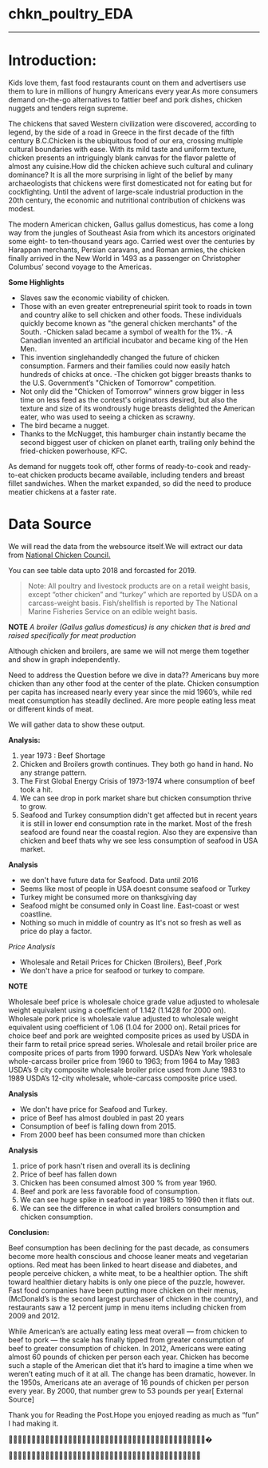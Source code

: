 # chkn_poultry_EDA
---

# **Introduction**:

Kids love them, fast food restaurants count on them and advertisers use them to lure in millions of hungry Americans every year.As more consumers demand on-the-go alternatives to fattier beef and pork dishes, chicken nuggets and tenders reign supreme.

The chickens that saved Western civilization were discovered, according to legend, by the side of a road in Greece in the first decade of the fifth century B.C.Chicken is the ubiquitous food of our era, crossing multiple cultural boundaries with ease. With its mild taste and uniform texture, chicken presents an intriguingly blank canvas for the flavor palette of almost any cuisine.How did the chicken achieve such cultural and culinary dominance? It is all the more surprising in light of the belief by many archaeologists that chickens were first domesticated not for eating but for cockfighting. Until the advent of large-scale industrial production in the 20th century, the economic and nutritional contribution of chickens was modest.

The modern American chicken, Gallus gallus domesticus, has come a long way from the jungles of Southeast Asia from which its ancestors originated some eight- to ten-thousand years ago. Carried west over the centuries by Harappan merchants, Persian caravans, and Roman armies, the chicken finally arrived in the New World in 1493 as a passenger on Christopher Columbus’ second voyage to the Americas.

**Some Highlights**

- Slaves saw the economic viability of chicken.
- Those with an even greater entrepreneurial spirit took to roads in town and country alike to sell chicken and other foods. These individuals quickly become known as "the general chicken merchants" of the South.
-Chicken salad became a symbol of wealth for the 1%.
-A Canadian invented an artificial incubator and became king of the Hen Men.
- This invention singlehandedly changed the future of chicken consumption. Farmers and their families could now easily hatch hundreds of chicks at once.
-The chicken got bigger breasts thanks to the U.S. Government’s "Chicken of Tomorrow" competition. 
- Not only did the "Chicken of Tomorrow" winners grow bigger in less time on less feed as the contest's originators desired, but also the texture and size of its wondrously huge breasts delighted the American eater, who was used to seeing a chicken as scrawny.
- The bird became a nugget.
- Thanks to the McNugget, this hamburger chain instantly became the second biggest user of chicken on planet earth, trailing only behind the fried-chicken powerhouse, KFC.

As demand for nuggets took off, other forms of ready-to-cook and ready-to-eat chicken products became available, including tenders and breast fillet sandwiches. When the market expanded, so did the need to produce meatier chickens at a faster rate.


# **Data Source**
We will read the data from the websource itself.We will extract our data from [National Chicken Council.]("http://www.nationalchickencouncil.org/about-the-industry/statistics/per-capita-consumption-of-poultry-and-livestock-1965-to-estimated-2018-in-pounds/")

You can see table data upto 2018 and forcasted for 2019.
>Note: All poultry and livestock products are on a retail weight basis, except “other chicken” and “turkey” which are reported by USDA on a carcass-weight basis.
Fish/shellfish is reported by The National Marine Fisheries Service on an edible weight basis.

**NOTE**
*A broiler (Gallus gallus domesticus) is any chicken that is bred and raised specifically for meat production*

Although chicken and broilers, are same we will not merge them together and show in graph independently.

Need to address the Question before we dive in data??
Americans buy more chicken than any other food at the center of the plate. Chicken consumption per capita has increased nearly every year since the mid 1960’s, while red meat consumption has steadily declined. Are more people eating less meat or different kinds of meat. 

We will gather data to show these output.

 **Analysis:**

1. year 1973 : Beef Shortage
2. Chicken and Broilers growth continues. They both go hand in hand. No any strange pattern.
3. The First Global Energy Crisis of 1973-1974 where consumption of beef took a hit.
4. We can see drop in pork market share  but chicken consumption thrive to grow.
5. Seafood and Turkey consumption didn't get affected but in recent years it is still in lower end consumption rate in the market. Most of the fresh seafood are found near the coastal region. Also they are expensive than chicken and beef thats why we see less consumption of seafood in USA market. 


**Analysis**

* we don't have future data for Seafood. Data until 2016
* Seems like most of people in USA doesnt consume seafood or Turkey
* Turkey might be consumed more on thanksgiving day 
* Seafood might be consumed only in Coast line. East-coast or west coastline. 
* Nothing so much in middle of country as It's not so fresh as well as price do play a factor.

*Price Analysis*
- Wholesale and Retail Prices for Chicken (Broilers), Beef ,Pork
- We don't have a price for seafood or turkey to compare.

**NOTE**

Wholesale beef price is wholesale choice grade value adjusted to wholesale weight equivalent using a coefficient of 1.142 (1.1428 for 2000 on). Wholesale pork price is wholesale value adjusted to wholesale weight equivalent using coefficient of 1.06 (1.04 for 2000 on). Retail prices for choice beef and pork are weighted composite prices as used by USDA in their farm to retail price spread series. Wholesale and retail broiler price are composite prices of parts from 1990 forward. USDA’s New York wholesale whole-carcass broiler price from 1960 to 1963; from 1964 to May 1983 USDA’s 9 city composite wholesale broiler price used from June 1983 to 1989 USDA’s 12-city wholesale, whole-carcass composite price used.

               
 **Analysis**
- We don't have price for Seafood and Turkey.
- price of Beef has almost doubled in past 20 years
- Consumption of beef is falling down from 2015.
- From 2000 beef has been consumed more than chicken

**Analysis**

1. price of pork hasn't risen and overall its is declining
2. Price of beef has fallen down
3. Chicken has been consumed almost 300 %  from year 1960.
4. Beef and pork are less favorable food of consumption.
5. We can see huge spike in seafood in year 1985 to 1990 then it flats out.
6. We can see the difference in what called broilers consumption and chicken consumption.


**Conclusion:**

Beef consumption has been declining for the past decade, as consumers become more health conscious and choose leaner meats and vegetarian options. Red meat has been linked to heart disease and diabetes, and people perceive chicken, a white meat, to be a healthier option.  The shift toward healthier dietary habits is only one piece of the puzzle, however.
Fast food companies have been putting more chicken on their menus, (McDonald’s is the second largest purchaser of chicken in the country), and restaurants saw a 12 percent jump in menu items including chicken from 2009 and 2012.

While American’s are actually eating less meat overall — from chicken to beef to pork — the scale has finally tipped from greater consumption of beef to greater consumption of chicken. In 2012, Americans were eating almost 60 pounds of chicken per person each year.  Chicken has become such a staple of the American diet that it’s hard to imagine a time when we weren’t eating much of it at all. The change has been dramatic, however. In the 1950s, Americans ate an average of 16 pounds of chicken per person every year. By 2000, that number grew to 53 pounds per year[ External Source]


Thank you for Reading the Post.Hope you enjoyed reading as much as “fun” I had making it.

🙏🙏🙏🙏🙏🙏🙏🙏🙏🙏🙏🙏🙏🙏🙏🙏🙏🙏🙏🙏🙏🙏🙏🙏🙏🙏🙏🙏🙏🙏🙏🙏🙏🙏🙏🙏🙏🙏🙏🙏🙏🙏🙏�

🙏🙏🙏🙏🙏🙏🙏🙏🙏🙏🙏🙏🙏🙏🙏🙏🙏🙏🙏🙏🙏🙏🙏🙏🙏🙏🙏🙏🙏🙏🙏🙏🙏🙏🙏🙏🙏🙏🙏🙏🙏🙏
